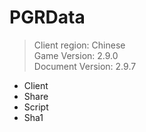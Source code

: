 # PGRData
> Client region: Chinese <br>
> Game Version: 2.9.0 <br>
> Document Version: 2.9.7 <br>

- Client
- Share
- Script
- Sha1
